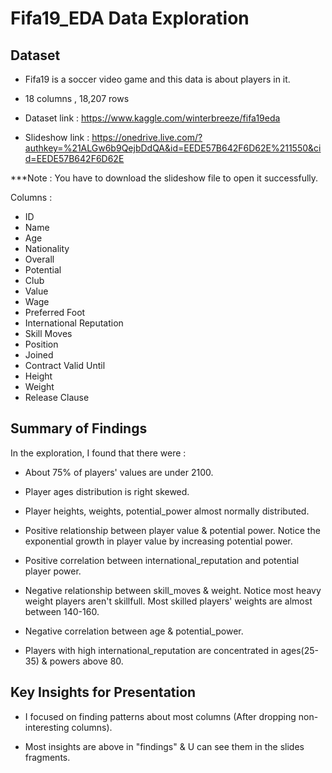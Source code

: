 # Fifa19_EDA Data Exploration

## Dataset

* Fifa19 is a soccer video game and this data is about players in it.

* 18 columns , 18,207 rows

* Dataset link : https://www.kaggle.com/winterbreeze/fifa19eda

* Slideshow link : https://onedrive.live.com/?authkey=%21ALGw6b9QejbDdQA&id=EEDE57B642F6D62E%211550&cid=EEDE57B642F6D62E

***Note : You have to download the slideshow file to open it successfully.

Columns :
* ID                          
* Name    
* Age                         
* Nationality    
* Overall                     
* Potential    
* Club                        
* Value    
* Wage                        
* Preferred Foot    
* International Reputation    
* Skill Moves    
* Position                    
* Joined    
* Contract Valid Until        
* Height    
* Weight                      
* Release Clause

## Summary of Findings

In the exploration, I found that there were :

- About 75% of players' values are under 2100.

- Player ages distribution is right skewed.

- Player heights, weights, potential_power almost normally distributed.

- Positive relationship between player value & potential power.
  Notice the exponential growth in player value by increasing potential power.

- Positive correlation between international_reputation and potential player power.

- Negative relationship between skill_moves & weight. 
  Notice most heavy weight players aren't skillfull.
  Most skilled players' weights are almost between 140-160.

- Negative correlation between age & potential_power.
  
- Players with high international_reputation are concentrated in ages(25-35) & powers above 80.

## Key Insights for Presentation

- I focused on finding patterns about most columns (After dropping non-interesting columns).

- Most insights are above in "findings" & U can see them in the slides fragments.